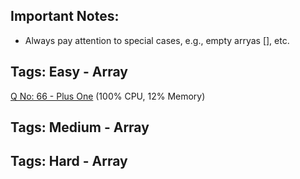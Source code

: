 ## Important Notes: ##

* Always pay attention to special cases, e.g., empty arryas [], etc.


## Tags: Easy - Array ##

[Q No: 66 - Plus One](https://leetcode.com/problems/plus-one/ "Q No: 66 - Plus One") 
(100% CPU, 12% Memory)

## Tags: Medium - Array ##

## Tags: Hard - Array ##
